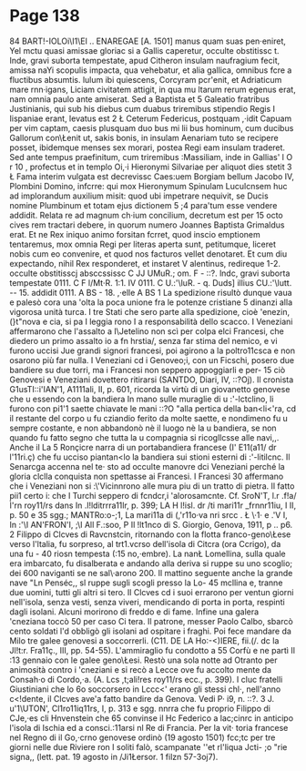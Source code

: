 # Page 138

84 BART!-IOLOi\I1\El .. ENAREGAE [A. 1501] manus quam suas pen·eniret, Yel mctu quasi amissae gloriac si a Gallis caperetur, occulte obstitissc t. Inde, gravi suborta tempestate, apud Citheron insulam naufragium fecit, amissa naYi scopulis impacta, qua vehebatur, et alia gallica, omnibus fcre a fluctibus absumtis. lulum ibi quiescens, Corcyram pcr\'enit, et Adriaticum mare rnn·igans, Liciam civitatem attigit, in qua mu ltarum rerum egenus erat, nam omnia paulo ante amiserat. Sed a Baptista et 5 Galeatio fratribus Justinianis, qui sub his diebus cum duabus triremibus stipendio Regis I Iispaniae erant, levatus est 2 Ł Ceterum Federicus, postquam ,·idit Capuam per vim captam, caesis plusquam duo bus mi lii bus hominum, cum ducibus Gallorum con\Łenit ut, sakis bonis, in insulam Aenariam tuto se recipere posset, ibidemque menses sex morari, postea Regi eam insulam traderet. Sed ante tempus praefinitum, cum triremibus :Massiliam, inde in Gallias' l O r 10 , profectus et in templo Oi,·i Hieronymi Silvariae per aliquot dies stetit 3 Ł Fama interim vulgata est decrevissc Caes:uem Borgiam bellum Jacobo IV, Plombini Domino, infcrre: qui mox Hieronymum Spinulam Luculcnsem huc ad implorandum auxilium misit: quod ubi impetrare nequivit, se Ducis nomine Plumbinum et totam ejus dictionem 5 ;4 para'tum esse vendere addidit. Relata re ad magnum ch·ium concilium, decretum est per 15 octo cives rem tractari debere, in quorum numero Joannes Baptista Grimaldus erat. Et ne Rex iniquo animo forsitan fcrret, quod inscio emptionem tentaremus, mox omnia Regi per literas aperta sunt, petitumque, liceret nobis cum eo convenire, et quod nos facturos vellet denotaret. Et cum diu expectando, nihil Rex responderet, et instaret V alentinus, redireque 1-2. occulte obstitisscj absccssissc C JJ UMuR.; om. F - ::?. lndc, gravi suborta tempestate 0111. C F l/Mt·R. 1:1. IV 0111. C U.:'\luR. - q. Duds] illius CU.:'\lutt. -- 15. addidit 0111. A BS - 18. ,·elle A BS 1 La spedizione risultò dunque vaua e palesò cora una \'olta la poca unione fra le potenze cristiane 5 dinanzi alla vigorosa unità turca. I tre Stati che sero parte alla spedizione, cioè \'enezin, (}t"nova e cia, si pa I leggia rono I a responsabilità dello scacco. I Veneziani affermarono che l'assalto a I\Jetelino non scì per colpa elci Francesi, che diedero un primo assalto io a fn hrstia/, senza far stima del nemico, e vi furono uccisi Jue grandi signori francesi, poi agirono a la poltro11csca e non osarono più far nulla. I Veneziani cd i Genoveo;i, con un Ficschi, posero due bandiere su due torri, ma i Francesi non seppero appoggiarli e per- 15 ciò Genovesi e Veneziani dovettero ritirarsi (SANTDO, Diari, IV, ::?Oj). Il cronista G1usTI::i'IAN'1, A1111ali, II, p. 601, ricorda la virtù di un giovanetto genovese che u essendo con la bandiera In mano sulle muraglie di u :'-lctclino, li furono con pi1'1 saette chiavate le mani ::?O "alla pertica della ban<li<'ra, cd il restante del corpo u fu cziandio ferito da molte saette, e nondimeno fu u sempre costante, e non abbandonò nè il luogo nè la u bandiera, se non quando fu fatto segno che tutta la u compagnia si ricogllcsse alle navi,,. Anche il La 5 Ronçicre narra di un portabandiera francese (I' E11(a11/ dr l'11ri.ç) che fu ucciso piantan<lo la bandiera sui stioni esterni di :'-litilcnc. Il Senarcga accenna nel te· sto ad occulte manovre dci Veneziani perché la gloria clclla conquista non spettasse ai Francesi. I Francesi 30 affermano che i Veneziani non si :\\'Vicinnrono alle mura piu di un tratto di pietra. Il fatto pii1 certo i: che I Turchi seppero di fcndcr,i \'alorosamcnte. Cf. SroN'T, l.r .f!a/Ì'rn roy11/rs dans In .l!lditrrra11lr, p. 399; LA H l!isl. dr /ti mari11r _frnnr11iu, I II, p. 50 e 35 sgg.; MANTRo:o-;1, La mari11a di (,'r11o·va nri srcc . Ł \·1· e .\'V I, In :'\I AN'FRON'I, ;\I All F.:soo, P Il !lt1nco di S. Giorgio, Genova, 1911, p .. p6. 2 Filippo di Clcves di Ravcnstcin, ritornando con la flotta franco-geno\Łese verso l'ltalia, fu sorpreso, al trt1.vcrso dell'isola di Citcra (ora Ccrigo), da una fu - 40 riosn tempesta (:15 no,·embre). La nanŁ Lomellina, sulla quale era imbarcato, fu disalberata e andando alla deriva si ruppe su uno scoglio; dei 600 naviganti se ne sal\·arono 200. Il mattino seguente anche la grande nave "Ln Penséc,, sl ruppe sugli scogli presso la Lo- 45 mcllina e, tranne due uomini, tutti gli altri si tero. Il Clcves cd i suoi errarono per ventun giorni nell'isola, senza vesti, senza viveri, mendicando di porta in porta, respinti dagli isolani. Alcuni morirono di freddo e di fame. Infine una galera 'cneziana toccò 50 per caso Ci tera. Il patrone, messer Paolo Calbo, sbarcò cento soldati l'd obbligò gli isolani ad ospitare i fraghi. Poi fece mandare da Milo tre galee genovesi a soccorrerli. (C11. DE LA Ho:-<)IERE, fii.(/. dc la Jl!t:r. Fra11ç., III, pp. 54-55). L'ammiraglio fu condotto a 55 Corfù e ne partì Il :13 gennaio con le galee geno\Łesi. Restò una sola notte ad Otranto per animosità contro i \'cneziani e si recò a Lecce ove fu accolto mente da Consah·o di Cordo,·a. (A. Lcs ,t;ali!res roy11/rs ecc., p. 399). I cluc fratelli Giustiniani che lo 6o soccorsero in Lccc<' erano gli stessi chl·, nell'anno c<!dente, il Clcves ave\'a fatto bandire da Genova. Vedi P· i9, n. ::?. 3 J. u'1\UTON', Cl1ro11iq11rs, I, p. 313 e sgg. nnrra che fu proprio Filippo di CJe,·es cli Hnvenstein che 65 convinse il Hc Federico a lac;cinrc in anticipo l'isola di Ischia ed a consci.:11arsi nl Re di Francia. Per la vit· toria francese nel Regno di il Go,·crno genovese ordinò (19 agosto 1501) fcc;tc per tre giorni nelle due Riviere ron I soliti falò, scampanate ''et rl'liqua Jcti- ;o "rie signa,, (lett. pat. 19 agosto in /Ji1Łersor. 1 filzn 57-3oj7).